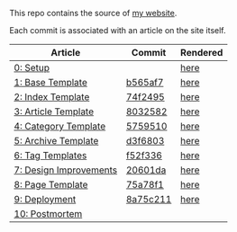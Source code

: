 This repo contains the source of [my website](http://jaredandrews.com).

Each commit is associated with an article on the site itself.

Article | Commit | Rendered 
---|---|---
[0: Setup](http://jaredandrews.com/making-this-site-part-0-setup.html) | | [here](http://jaredandrews.com/making-this-site-rendered/00/)
[1: Base Template](http://jaredandrews.com/making-this-site-part-1-base-template.html) | [b565af7](https://github.com/jaredandrews/jaredandrewsdotcom_makingof/commit/b565af7142d2661ce4a003ed288bb25c54d56ee7) | [here](http://jaredandrews.com/making-this-site-rendered/01/)
[2: Index Template](http://jaredandrews.com/making-this-site-part-2-index-template.html) | [74f2495](https://github.com/jaredandrews/jaredandrewsdotcom_makingof/commit/74f249514fdba6b511a06e627927e93c5557a34f) | [here](http://jaredandrews.com/making-this-site-rendered/02/)
[3: Article Template](http://jaredandrews.com/making-this-site-part-3-article-template.html) | [8032582](https://github.com/jaredandrews/jaredandrewsdotcom_makingof/commit/803258245befd65230cf3924af7409356bf26f07) | [here](http://jaredandrews.com/making-this-site-rendered/03/)
[4: Category Template](http://jaredandrews.com/making-this-site-part-4-category-template.html) | [5759510](https://github.com/jaredandrews/jaredandrewsdotcom_makingof/commit/575951007462514058cbcb171f2286ebcbbc147a) | [here](http://jaredandrews.com/making-this-site-rendered/04)
[5: Archive Template](http://jaredandrews.com/making-this-site-part-5-archive-template.html) | [d3f6803](https://github.com/jaredandrews/jaredandrewsdotcom_makingof/commit/d3f6803222e1d76ac31f1a74e75e537f9e027833) | [here](http://jaredandrews.com/making-this-site-rendered/05/)
[6: Tag Templates](http://jaredandrews.com/making-this-site-part-6-tag-templates.html) | [f52f336](https://github.com/jaredandrews/jaredandrewsdotcom_makingof/commit/f52f33699f58b0d80e2ee1e04e4575f3215588aa) | [here](http://jaredandrews.com/making-this-site-rendered/06/)
[7: Design Improvements](http://jaredandrews.com/making-this-site-part-7-design-improvements.html) | [20601da](https://github.com/jaredandrews/jaredandrewsdotcom_makingof/commit/20601da8a6f8ab9dbce974c29ddde0c4ebda6cc9) | [here](http://jaredandrews.com/making-this-site-rendered/07/)
[8: Page Template](http://jaredandrews.com/making-this-site-part-8-page-template.html) | [75a78f1](https://github.com/jaredandrews/jaredandrewsdotcom_makingof/commit/75a78f1c7d1068e9b73facb4d4b7fb87480afc32) | [here](http://jaredandrews.com/making-this-site-rendered/08)
[9: Deployment](http://jaredandrews.com/making-this-site-part-9-deployment.html) | [8a75c211](https://github.com/jaredandrews/jaredandrewsdotcom_makingof/commit/8a75c211e634dfab6c7568a5411a69e27c59b133) | [here](http://jaredandrews.com/making-this-site-rendered/09)
[10: Postmortem](http://jaredandrews.com/making-this-site-part-10-postmortem.html) | | 
